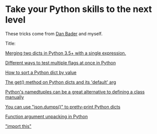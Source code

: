 # Take your Python skills to the next level

These tricks come from <a href="https://dbader.org/">Dan Bader</a> and myself.

Title:

<a href="https://github.com/HuberTRoy/pythonTricks/blob/master/tricks/merge_two_dicts.py">Merging two dicts in Python 3.5+ with a single expression. </a>

<a href="https://github.com/HuberTRoy/pythonTricks/blob/master/tricks/test_multiple_flags_at_once.py">Different ways to test multiple flags at once in Python</a>

<a href="https://github.com/HuberTRoy/pythonTricks/blob/master/tricks/sort_dict_by_value.py">How to sort a Python dict by value</a>

<a href="https://github.com/HuberTRoy/pythonTricks/blob/master/tricks/get_on_dict_and_its_default.py">The get() method on Python dicts and its 'default' arg</a>

<a href="https://github.com/HuberTRoy/pythonTricks/blob/master/tricks/define_a_class_manually_by_namedtuple.py">Python's namedtuples can be a great alternative to defining a class manually</a>

<a href="https://github.com/HuberTRoy/pythonTricks/blob/master/tricks/use_json_pretty_print_dict.py">You can use "json.dumps()" to pretty-print Python dicts</a>

<a href="https://github.com/HuberTRoy/pythonTricks/blob/master/tricks/unpack_function_argument.py">Function argument unpacking in Python</a>

<a href="https://github.com/HuberTRoy/pythonTricks/blob/master/tricks/import_this.py">"import this"</a>